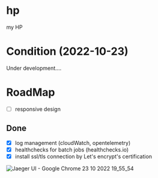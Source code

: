 # hp
my HP


# Condition (2022-10-23)
Under development....

# RoadMap
- [ ] responsive design

## Done
- [x] log management (cloudWatch, opentelemetry) 
- [x] healthchecks for batch jobs (healthchecks.io)
- [x] install ssl/tls connection by Let's encrypt's certification

![Jaeger UI - Google Chrome 23 10 2022 19_55_54](https://user-images.githubusercontent.com/100127291/197388191-c661c58a-fce8-4cdf-a3eb-1df508299817.png)
